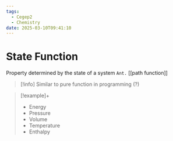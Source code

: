 ```yaml
---
tags:
  - Cegep2
  - Chemistry
date: 2025-03-10T09:41:10
---
```


# State Function

Property determined by the state of a system
`Ant.` [[path function]]

> [!info] Similar to pure function in programming (?)

> [!example]+
> - Energy
> - Pressure
> - Volume
> - Temperature
> - Enthalpy